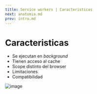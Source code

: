 ```yaml
---
title: Service workers | Caracteristicas
next: anatomia.md
prev: intro.md
---
```

# Caracteristicas

- Se ejecutan en _background_
- Tienen acceso al cache
- Scope distinto del browser
- Limitaciones
- Compatibilidad

![image](https://user-images.githubusercontent.com/5105812/38445120-882a409e-39c8-11e8-8891-1978abd1ef94.png)
